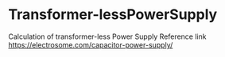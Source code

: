 # Transformer-lessPowerSupply
Calculation of transformer-less Power Supply
Reference link https://electrosome.com/capacitor-power-supply/

